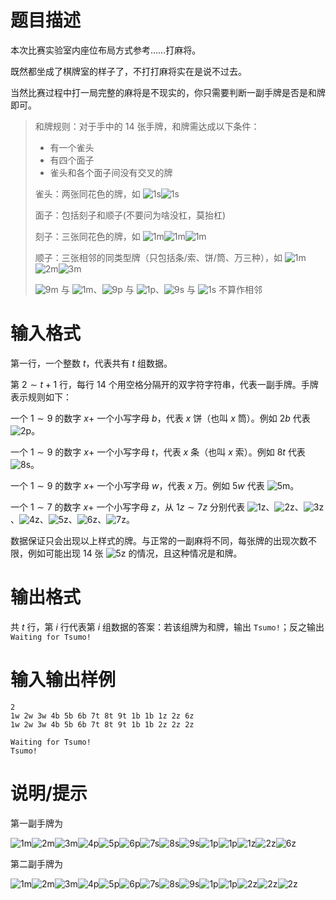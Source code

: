 # 题目描述

本次比赛实验室内座位布局方式参考……打麻将。

既然都坐成了棋牌室的样子了，不打打麻将实在是说不过去。

当然比赛过程中打一局完整的麻将是不现实的，你只需要判断一副手牌是否是和牌即可。

>和牌规则：对于手中的 14 张手牌，和牌需达成以下条件：
>
> * 有一个雀头
> * 有四个面子
> * 雀头和各个面子间没有交叉的牌
>
> 雀头：两张同花色的牌，如 ![1s](file://1s.png)![1s](file://1s.png)
>
> 面子：包括刻子和顺子(不要问为啥没杠，莫抬杠)
>
> 刻子：三张同花色的牌，如 ![1m](file://1m.png)![1m](file://1m.png)![1m](file://1m.png)
>
> 顺子：三张相邻的同类型牌（只包括条/索、饼/筒、万三种），如 ![1m](file://1m.png)![2m](file://2m.png)![3m](file://3m.png)
>
> ![9m](file://9m.png) 与 ![1m](file://1m.png)、![9p](file://9p.png) 与 ![1p](file://1p.png)、![9s](file://9s.png) 与 ![1s](file://1s.png) 不算作相邻

# 输入格式

第一行，一个整数 $t$，代表共有 $t$ 组数据。

第 $2 \sim t+1$ 行，每行 $14$ 个用空格分隔开的双字符字符串，代表一副手牌。手牌表示规则如下：

一个 $1 \sim 9$ 的数字 $x+$ 一个小写字母 $b$，代表 $x$ 饼（也叫 $x$ 筒）。例如 $2b$ 代表 ![2p](file://2p.png)。

一个 $1 \sim 9$ 的数字 $x+$ 一个小写字母 $t$，代表 $x$ 条（也叫 $x$ 索）。例如 $8t$ 代表 ![8s](file://8s.png)。

一个 $1 \sim 9$ 的数字 $x+$ 一个小写字母 $w$，代表 $x$ 万。例如 $5w$ 代表 ![5m](file://5m.png)。

一个 $1 \sim 7$ 的数字 $x+$ 一个小写字母 $z$，从 $1z \sim 7z$ 分别代表 ![1z](file://1z.png)、![2z](file://2z.png)、![3z](file://3z.png)、![4z](file://4z.png)、![5z](file://5z.png)、![6z](file://6z.png)、![7z](file://7z.png)。

数据保证只会出现以上样式的牌。与正常的一副麻将不同，每张牌的出现次数不限，例如可能出现 14 张 ![5z](file://5z.png) 的情况，且这种情况是和牌。

# 输出格式

共 $t$ 行，第 $i$ 行代表第 $i$ 组数据的答案：若该组牌为和牌，输出 `Tsumo!`；反之输出 `Waiting for Tsumo!`

# 输入输出样例

```input1
2
1w 2w 3w 4b 5b 6b 7t 8t 9t 1b 1b 1z 2z 6z
1w 2w 3w 4b 5b 6b 7t 8t 9t 1b 1b 2z 2z 2z
```

```output1
Waiting for Tsumo!
Tsumo!
```

# 说明/提示

第一副手牌为

![1m](file://1m.png)![2m](file://2m.png)![3m](file://3m.png)![4p](file://4p.png)![5p](file://5p.png)![6p](file://6p.png)![7s](file://7s.png)![8s](file://8s.png)![9s](file://9s.png)![1p](file://1p.png)![1p](file://1p.png)![1z](file://1z.png)![2z](file://2z.png)![6z](file://6z.png)

第二副手牌为

![1m](file://1m.png)![2m](file://2m.png)![3m](file://3m.png)![4p](file://4p.png)![5p](file://5p.png)![6p](file://6p.png)![7s](file://7s.png)![8s](file://8s.png)![9s](file://9s.png)![1p](file://1p.png)![1p](file://1p.png)![2z](file://2z.png)![2z](file://2z.png)![2z](file://2z.png)
